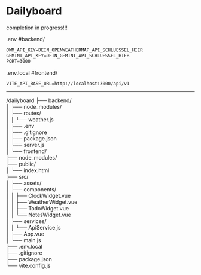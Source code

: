 # Dailyboard

completion in progress!!!


.env #backend/  
```txt
OWM_API_KEY=DEIN_OPENWEATHERMAP_API_SCHLUESSEL_HIER
GEMINI_API_KEY=DEIN_GEMINI_API_SCHLUESSEL_HIER
PORT=3000
```

.env.local #frontend/  
```txt
VITE_API_BASE_URL=http://localhost:3000/api/v1
```

---

/dailyboard
├── backend/                    
│   ├── node_modules/  
│   ├── routes/  
│   │   └── weather.js          
│   ├── .env                    
│   ├── .gitignore              
│   ├── package.json  
│   └── server.js               
│
└── frontend/                  
    ├── node_modules/  
    ├── public/  
    │   └── index.html  
    ├── src/  
    │   ├── assets/               
    │   ├── components/           
    │   │   ├── ClockWidget.vue  
    │   │   ├── WeatherWidget.vue  
    │   │   ├── TodoWidget.vue  
    │   │   └── NotesWidget.vue  
    │   ├── services/  
    │   │   └── ApiService.js     
    │   ├── App.vue                
    │   └── main.js               
    ├── .env.local              
    ├── .gitignore  
    ├── package.json  
    └── vite.config.js        
  